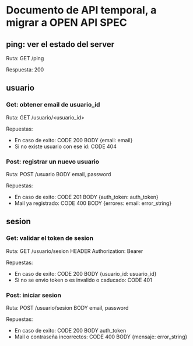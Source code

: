 # Documento de API temporal, a migrar a OPEN API SPEC

## ping: ver el estado del server
Ruta: GET /ping

Respuesta: 200

## usuario
### Get: obtener email de usuario_id
Ruta: GET /usuario/<usuario_id>

Repuestas:

- En caso de exito: CODE 200 BODY {email: email}
- Si no existe usuario con ese id: CODE 404

### Post: registrar un nuevo usuario
Ruta: POST /usuario BODY email, password

Repuestas:

- En caso de exito: CODE 201 BODY {auth_token: auth_token}
- Mail ya registrado: CODE 400 BODY {errores: email: error_string}

## sesion
### Get: validar el token de sesion
Ruta: GET /usuario/sesion HEADER Authorization: Bearer <token>

Repuestas:

- En caso de exito: CODE 200 BODY {usuario_id: usuario_id}
- Si no se envio token o es invalido o caducado: CODE 401

### Post: iniciar sesion
Ruta: POST /usuario/sesion BODY email, password

Repuestas:

- En caso de exito: CODE 200 BODY auth_token
- Mail o contraseña incorrectos: CODE 400 BODY {mensaje: error_string}
